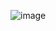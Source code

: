 ![image](https://github.com/GabrielTamujo/AtividadesCG/assets/30511610/e928624b-c78e-43a0-8218-6775edeeeebb)
